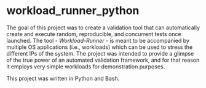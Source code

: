 # workload_runner_python

The goal of this project was to create a validation tool that can automatically create and execute random, reproducible, and concurrent tests once launched. The tool - *Workload-Runner* - is meant to be accompanied by multiple OS applications (i.e., workloads) which can be used to stress the different IPs of the system. The project was intended to provide a glimpse of the true power of an automated validation framework, and for that reason it employs very simple workloads for demonstration purposes.  

This project was written in Python and Bash.
